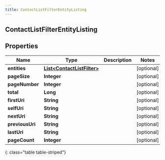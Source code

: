 ```yaml
---
title: ContactListFilterEntityListing
---
```


## ContactListFilterEntityListing

## Properties

| Name            | Type                                                                           | Description | Notes      |
| --------------- | ------------------------------------------------------------------------------ | ----------- | ---------- |
| **entities**    | <!----><!---->[**List&lt;ContactListFilter&gt;**](ContactListFilter.md)<!----> |             | [optional] |
| **pageSize**    | <!----><!---->**Integer**<!---->                                               |             | [optional] |
| **pageNumber**  | <!----><!---->**Integer**<!---->                                               |             | [optional] |
| **total**       | <!----><!---->**Long**<!---->                                                  |             | [optional] |
| **firstUri**    | <!----><!---->**String**<!---->                                                |             | [optional] |
| **selfUri**     | <!----><!---->**String**<!---->                                                |             | [optional] |
| **nextUri**     | <!----><!---->**String**<!---->                                                |             | [optional] |
| **previousUri** | <!----><!---->**String**<!---->                                                |             | [optional] |
| **lastUri**     | <!----><!---->**String**<!---->                                                |             | [optional] |
| **pageCount**   | <!----><!---->**Integer**<!---->                                               |             | [optional] |

{: class="table table-striped"}
